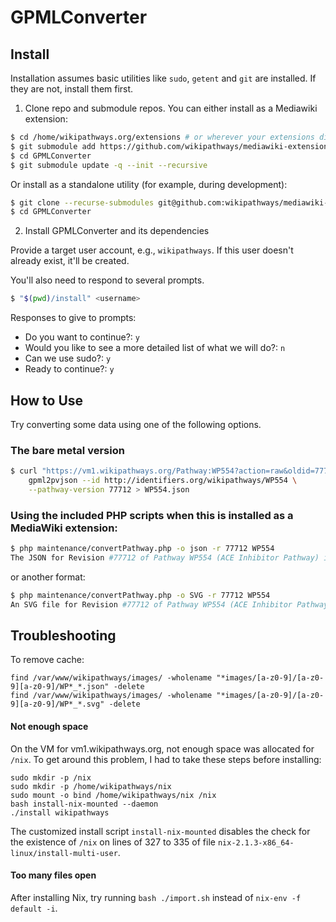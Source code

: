 # GPMLConverter

## Install

Installation assumes basic utilities like `sudo`, `getent` and `git` are installed. If they are not, install them first.

1. Clone repo and submodule repos. You can either install as a Mediawiki extension:

```sh
$ cd /home/wikipathways.org/extensions # or wherever your extensions directory is located
$ git submodule add https://github.com/wikipathways/mediawiki-extensions-WikiPathways-GPMLConverter.git GPMLConverter
$ cd GPMLConverter
$ git submodule update -q --init --recursive
```

Or install as a standalone utility (for example, during development):

```sh
$ git clone --recurse-submodules git@github.com:wikipathways/mediawiki-extensions-WikiPathways-GPMLConverter.git GPMLConverter
$ cd GPMLConverter
```

2. Install GPMLConverter and its dependencies

Provide a target user account, e.g., `wikipathways`. If this user doesn't already exist, it'll be created.

You'll also need to respond to several prompts.

```sh
$ "$(pwd)/install" <username>
```

Responses to give to prompts:
* Do you want to continue?: `y`
* Would you like to see a more detailed list of what we will do?: `n`
* Can we use sudo?: `y`
* Ready to continue?: `y`

## How to Use
Try converting some data using one of the following options.

### The bare metal version
```sh
$ curl "https://vm1.wikipathways.org/Pathway:WP554?action=raw&oldid=77712" | \
	gpml2pvjson --id http://identifiers.org/wikipathways/WP554 \
	--pathway-version 77712 > WP554.json
```

### Using the included PHP scripts when this is installed as a MediaWiki extension:
``` sh
$ php maintenance/convertPathway.php -o json -r 77712 WP554
The JSON for Revision #77712 of Pathway WP554 (ACE Inhibitor Pathway) is stored at WP554.json
```

or another format:
``` sh
$ php maintenance/convertPathway.php -o SVG -r 77712 WP554
An SVG file for Revision #77712 of Pathway WP554 (ACE Inhibitor Pathway) stored at WP554.svg
```

## Troubleshooting

To remove cache:
```
find /var/www/wikipathways/images/ -wholename "*images/[a-z0-9]/[a-z0-9][a-z0-9]/WP*_*.json" -delete
find /var/www/wikipathways/images/ -wholename "*images/[a-z0-9]/[a-z0-9][a-z0-9]/WP*_*.svg" -delete
```

#### Not enough space

On the VM for vm1.wikipathways.org, not enough space was allocated for `/nix`.
To get around this problem, I had to take these steps before installing:

```
sudo mkdir -p /nix
sudo mkdir -p /home/wikipathways/nix
sudo mount -o bind /home/wikipathways/nix /nix
bash install-nix-mounted --daemon
./install wikipathways
```

The customized install script `install-nix-mounted` disables the check for the existence of
`/nix` on lines of 327 to 335 of file `nix-2.1.3-x86_64-linux/install-multi-user`.

#### Too many files open

After installing Nix, try running `bash ./import.sh` instead of `nix-env -f default -i`.
